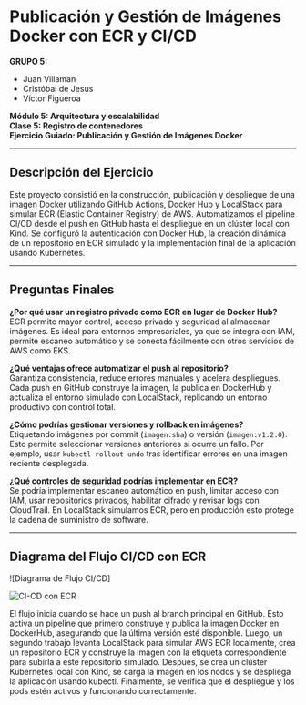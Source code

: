 # Publicación y Gestión de Imágenes Docker con ECR y CI/CD

**GRUPO 5:**

- Juan Villaman  
- Cristóbal de Jesus  
- Víctor Figueroa  

**Módulo 5: Arquitectura y escalabilidad**  
**Clase 5: Registro de contenedores**  
**Ejercicio Guiado: Publicación y Gestión de Imágenes Docker**

---

## Descripción del Ejercicio

Este proyecto consistió en la construcción, publicación y despliegue de una imagen Docker utilizando GitHub Actions, Docker Hub y LocalStack para simular ECR (Elastic Container Registry) de AWS. Automatizamos el pipeline CI/CD desde el push en GitHub hasta el despliegue en un clúster local con Kind. Se configuró la autenticación con Docker Hub, la creación dinámica de un repositorio en ECR simulado y la implementación final de la aplicación usando Kubernetes. 

---

## Preguntas Finales

**¿Por qué usar un registro privado como ECR en lugar de Docker Hub?**  
ECR permite mayor control, acceso privado y seguridad al almacenar imágenes. Es ideal para entornos empresariales, ya que se integra con IAM, permite escaneo automático y se conecta fácilmente con otros servicios de AWS como EKS.

**¿Qué ventajas ofrece automatizar el push al repositorio?**  
Garantiza consistencia, reduce errores manuales y acelera despliegues. Cada push en GitHub construye la imagen, la publica en DockerHub y actualiza el entorno simulado con LocalStack, replicando un entorno productivo con control total.

**¿Cómo podrías gestionar versiones y rollback en imágenes?**  
Etiquetando imágenes por commit (`imagen:sha`) o versión (`imagen:v1.2.0`). Esto permite seleccionar versiones anteriores si ocurre un fallo. Por ejemplo, usar `kubectl rollout undo` tras identificar errores en una imagen reciente desplegada.

**¿Qué controles de seguridad podrías implementar en ECR?**  
Se podría implementar escaneo automático en push, limitar acceso con IAM, usar repositorios privados, habilitar cifrado y revisar logs con CloudTrail. En LocalStack simulamos ECR, pero en producción esto protege la cadena de suministro de software.

---

## Diagrama del Flujo CI/CD con ECR

![Diagrama de Flujo CI/CD]

![CI-CD con ECR](https://github.com/user-attachments/assets/8805926e-05aa-45d9-9eec-f6bab00600f7)

El flujo inicia cuando se hace un push al branch principal en GitHub. Esto activa un pipeline que primero construye y publica la imagen Docker en DockerHub, asegurando que la última versión esté disponible. Luego, un segundo trabajo levanta LocalStack para simular AWS ECR localmente, crea un repositorio ECR y construye la imagen con la etiqueta correspondiente para subirla a este repositorio simulado. Después, se crea un clúster Kubernetes local con Kind, se carga la imagen en los nodos y se despliega la aplicación usando kubectl. Finalmente, se verifica que el despliegue y los pods estén activos y funcionando correctamente.
